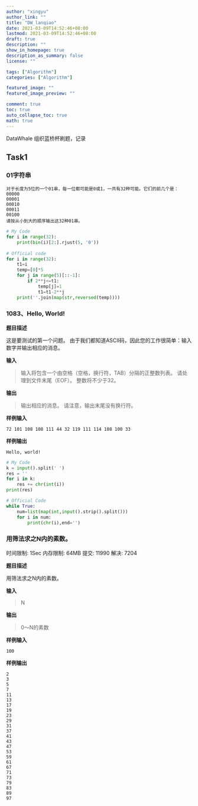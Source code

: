 ```yaml
---
author: "xingyu"
author_link: ""
title: "DW_lanqiao"
date: 2021-03-09T14:52:46+08:00
lastmod: 2021-03-09T14:52:46+08:00
draft: true
description: ""
show_in_homepage: true
description_as_summary: false
license: ""

tags: ["Algorithm"]
categories: ["Algorithm"]

featured_image: ""
featured_image_preview: ""

comment: true
toc: true
auto_collapse_toc: true
math: true
---
```


DataWhale 组织蓝桥杯刷题，记录

<!--more-->

## Task1

### 01字符串

```
对于长度为5位的一个01串，每一位都可能是0或1，一共有32种可能。它们的前几个是：
00000
00001
00010
00011
00100
请按从小到大的顺序输出这32种01串。
```

```python
# My Code
for i in range(32):
    print(bin(i)[2:].rjust(5, '0'))
    
# Official code
for i in range(32):
    t1=i
    temp=[0]*5
    for j in range(5)[::-1]:
        if 2**j<=t1:
            temp[j]=1
            t1=t1-2**j
    print(''.join(map(str,reversed(temp))))
```

### 1083、Hello, World!

**题目描述**

这是要测试的第一个问题。 由于我们都知道ASCII码，因此您的工作很简单：输入数字并输出相应的消息。 

**输入**

> 输入将包含一个由空格（空格，换行符，TAB）分隔的正整数列表。 请处理到文件末尾（EOF）。 整数将不少于32。

**输出**

> 输出相应的消息。 请注意，输出末尾没有换行符。

**样例输入**

```
72 101 108 108 111 44 32 119 111 114 108 100 33
```

**样例输出**

```
Hello, world!
```

```python
# My Code
k = input().split(' ')
res = ''
for i in k:
    res += chr(int(i))
print(res)

# Official Code
while True:
    num=list(map(int,input().strip().split()))
    for i in num:
        print(chr(i),end='')
```

### 用筛法求之N内的素数。

时间限制: 1Sec 内存限制: 64MB 提交: 11990 解决: 7204

**题目描述**

用筛法求之N内的素数。

**输入**

> N

**输出**

> 0～N的素数

**样例输入**

```
100
```

**样例输出**

```
2
3
5
7
11
13
17
19
23
29
31
37
41
43
47
53
59
61
67
71
73
79
83
89
97
```